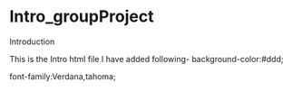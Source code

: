 # Intro_groupProject
Introduction

This is the Intro html file
I have added following-
  background-color:#ddd;
  
  font-family:Verdana,tahoma;
  
